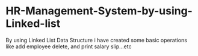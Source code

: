 # HR-Management-System-by-using-Linked-list
By using Linked List Data Structure i have created some basic operations like add employee delete, and print salary slip...etc
